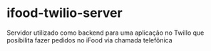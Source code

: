 # ifood-twilio-server
Servidor utilizado como backend para uma aplicação no Twillo que posibilita fazer pedidos no iFood via chamada telefônica